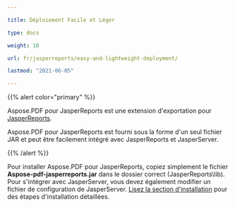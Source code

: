 ```yaml
---

title: Déploiement Facile et Léger

type: docs

weight: 10

url: fr/jasperreports/easy-and-lightweight-deployment/

lastmod: "2021-06-05"

---
```




{{% alert color="primary" %}}



Aspose.PDF pour JasperReports est une extension d'exportation pour [JasperReports](http://www.jaspersoft.com/jasperreports).



Aspose.PDF pour JasperReports est fourni sous la forme d'un seul fichier JAR et peut être facilement intégré avec JasperReports et JasperServer.



{{% /alert %}}



Pour installer Aspose.PDF pour JasperReports, copiez simplement le fichier **Aspose-pdf-jasperreports.jar** dans le dossier correct (JasperReports\lib). Pour s'intégrer avec JasperServer, vous devez également modifier un fichier de configuration de JasperServer. [Lisez la section d'installation](/pdf/jasperreports/installation/) pour des étapes d'installation détaillées.